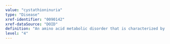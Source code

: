 ```yaml
---
value: "cystathioninuria"
type: "Disease"
xref-identifier: "0090142"
xref-dataSource: "DOID"
definition: "An amino acid metabolic disorder that is characterized by elevated plasma and urinary cystathionine levels that has_material_basis_in autosomal recessive inheritance of homozygous or compound heterozygous mutation in the gene encoding cystathionine gamma-lyase (CTH) on chromosome 1p31."
level: "4"
---
```

